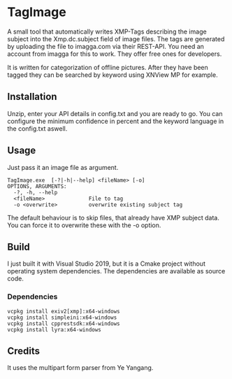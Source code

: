 # TagImage

A small tool that automatically writes XMP-Tags describing the image subject into the Xmp.dc.subject field of image files. The tags are generated by uploading the file to imagga.com via their REST-API.
You need an account from imagga for this to work. They offer free ones for developers.

It is written for categorization of offline pictures. After they have been tagged they can be searched by keyword using XNView MP for example.

## Installation

Unzip, enter your API details in config.txt and you are ready to go. You can configure the minimum confidence in percent and the keyword language in the config.txt aswell.

## Usage

Just pass it an image file as argument.

```
TagImage.exe  [-?|-h|--help] <fileName> [-o]
OPTIONS, ARGUMENTS:
  -?, -h, --help
  <fileName>              File to tag
  -o <overwrite>          overwrite existing subject tag
```

The default behaviour is to skip files, that already have XMP subject data. You can force it to overwrite these with the -o option.

## Build

I just built it with Visual Studio 2019, but it is a Cmake project without operating system dependencies. The dependencies are available as source code.

### Dependencies

```
vcpkg install exiv2[xmp]:x64-windows
vcpkg install simpleini:x64-windows
vcpkg install cpprestsdk:x64-windows
vcpkg install lyra:x64-windows
```

## Credits

It uses the multipart form parser from Ye Yangang.
